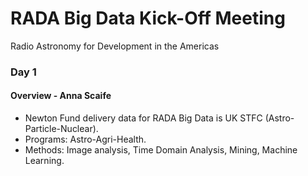 # RADA Big Data Kick-Off Meeting

Radio Astronomy for Development in the Americas

### Day 1

#### Overview - Anna Scaife

- Newton Fund delivery data for RADA Big Data is UK STFC (Astro-Particle-Nuclear).
- Programs: Astro-Agri-Health.
- Methods: Image analysis, Time Domain Analysis, Mining, Machine Learning.
